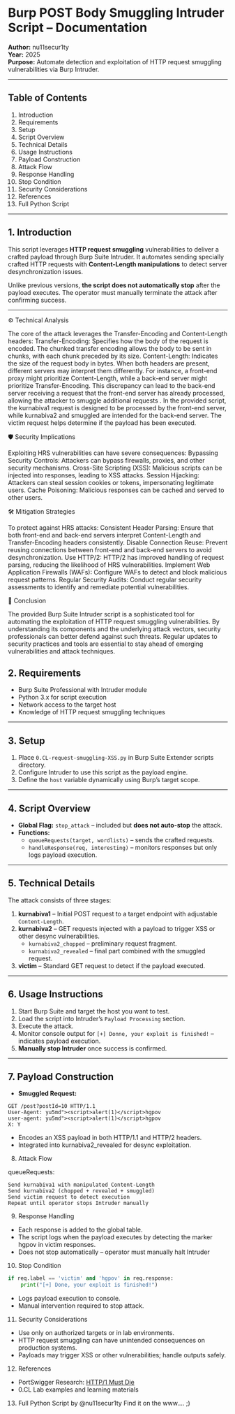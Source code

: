 # Burp POST Body Smuggling Intruder Script – Documentation

**Author:** nu11secur1ty  
**Year:** 2025  
**Purpose:** Automate detection and exploitation of HTTP request smuggling vulnerabilities via Burp Intruder.

---

## Table of Contents

1. Introduction  
2. Requirements  
3. Setup  
4. Script Overview  
5. Technical Details  
6. Usage Instructions  
7. Payload Construction  
8. Attack Flow  
9. Response Handling  
10. Stop Condition  
11. Security Considerations  
12. References  
13. Full Python Script  

---

## 1. Introduction

This script leverages **HTTP request smuggling** vulnerabilities to deliver a crafted payload through Burp Suite Intruder. It automates sending specially crafted HTTP requests with **Content-Length manipulations** to detect server desynchronization issues.  

Unlike previous versions, **the script does not automatically stop** after the payload executes. The operator must manually terminate the attack after confirming success.

---

⚙️ Technical Analysis

The core of the attack leverages the Transfer-Encoding and Content-Length headers:
Transfer-Encoding: Specifies how the body of the request is encoded. The chunked transfer encoding allows the body to be sent in chunks, with each chunk preceded by its size.
Content-Length: Indicates the size of the request body in bytes.
When both headers are present, different servers may interpret them differently. For instance, a front-end proxy might prioritize Content-Length, while a back-end server might prioritize Transfer-Encoding. This discrepancy can lead to the back-end server receiving a request that the front-end server has already processed, allowing the attacker to smuggle additional requests .
In the provided script, the kurnabiva1 request is designed to be processed by the front-end server, while kurnabiva2 and smuggled are intended for the back-end server. The victim request helps determine if the payload has been executed.


🛡️ Security Implications

Exploiting HRS vulnerabilities can have severe consequences:
Bypassing Security Controls: Attackers can bypass firewalls, proxies, and other security mechanisms.
Cross-Site Scripting (XSS): Malicious scripts can be injected into responses, leading to XSS attacks.
Session Hijacking: Attackers can steal session cookies or tokens, impersonating legitimate users.
Cache Poisoning: Malicious responses can be cached and served to other users.

🛠️ Mitigation Strategies

To protect against HRS attacks:
Consistent Header Parsing: Ensure that both front-end and back-end servers interpret Content-Length and Transfer-Encoding headers consistently.
Disable Connection Reuse: Prevent reusing connections between front-end and back-end servers to avoid desynchronization.
Use HTTP/2: HTTP/2 has improved handling of request parsing, reducing the likelihood of HRS vulnerabilities.
Implement Web Application Firewalls (WAFs): Configure WAFs to detect and block malicious request patterns.
Regular Security Audits: Conduct regular security assessments to identify and remediate potential vulnerabilities.

🧪 Conclusion

The provided Burp Suite Intruder script is a sophisticated tool for automating the exploitation of HTTP request smuggling vulnerabilities. 
By understanding its components and the underlying attack vectors, security professionals can better defend against such threats. 
Regular updates to security practices and tools are essential to stay ahead of emerging vulnerabilities and attack techniques.

## 2. Requirements

- Burp Suite Professional with Intruder module  
- Python 3.x for script execution  
- Network access to the target host  
- Knowledge of HTTP request smuggling techniques  

---

## 3. Setup

1. Place `0.CL-request-smuggling-XSS.py` in Burp Suite Extender scripts directory.  
2. Configure Intruder to use this script as the payload engine.  
3. Define the `host` variable dynamically using Burp’s target scope.  

---

## 4. Script Overview

- **Global Flag:** `stop_attack` – included but **does not auto-stop** the attack.  
- **Functions:**  
  - `queueRequests(target, wordlists)` – sends the crafted requests.  
  - `handleResponse(req, interesting)` – monitors responses but only logs payload execution.  

---

## 5. Technical Details

The attack consists of three stages:

1. **kurnabiva1** – Initial POST request to a target endpoint with adjustable `Content-Length`.  
2. **kurnabiva2** – GET requests injected with a payload to trigger XSS or other desync vulnerabilities.  
   - `kurnabiva2_chopped` – preliminary request fragment.  
   - `kurnabiva2_revealed` – final part combined with the smuggled request.  
3. **victim** – Standard GET request to detect if the payload executed.  

---

## 6. Usage Instructions

1. Start Burp Suite and target the host you want to test.  
2. Load the script into Intruder’s `Payload Processing` section.  
3. Execute the attack.  
4. Monitor console output for `[+] Donne, your exploit is finished!` – indicates payload execution.  
5. **Manually stop Intruder** once success is confirmed.  

---

## 7. Payload Construction

- **Smuggled Request:**  

```http
GET /post?postId=10 HTTP/1.1
User-Agent: yu5md"><script>alert(1)</script>hgpov
user-agent: yu5md"><script>alert(1)</script>hgpov
X: Y
```


- Encodes an XSS payload in both HTTP/1.1 and HTTP/2 headers.
- Integrated into kurnabiva2_revealed for desync exploitation.

8. Attack Flow

queueRequests:

```
Send kurnabiva1 with manipulated Content-Length
Send kurnabiva2 (chopped + revealed + smuggled)
Send victim request to detect execution
Repeat until operator stops Intruder manually
```


9. Response Handling

- Each response is added to the global table.
- The script logs when the payload executes by detecting the marker hgpov in victim responses.
- Does not stop automatically – operator must manually halt Intruder

10. Stop Condition

```python
if req.label == 'victim' and 'hgpov' in req.response:
    print("[+] Done, your exploit is finished!")
```


- Logs payload execution to console.
- Manual intervention required to stop attack.


11. Security Considerations

- Use only on authorized targets or in lab environments.
- HTTP request smuggling can have unintended consequences on production systems.
- Payloads may trigger XSS or other vulnerabilities; handle outputs safely.


12. References

- PortSwigger Research: [HTTP/1 Must Die](https://portswigger.net/research/http1-must-die)
- 0.CL Lab examples and learning materials


13. Full Python Script by @nu11secur1ty
Find it on the www.... ;)

